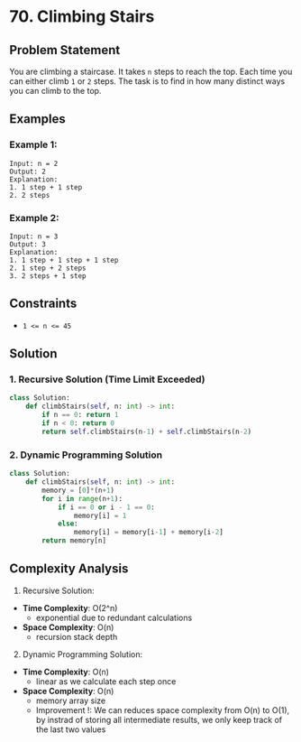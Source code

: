 # 70. Climbing Stairs

## Problem Statement

You are climbing a staircase. It takes `n` steps to reach the top. Each time you can either climb `1` or `2` steps. The task is to find in how many distinct ways you can climb to the top.

## Examples

### Example 1:
```
Input: n = 2
Output: 2
Explanation: 
1. 1 step + 1 step
2. 2 steps
```

### Example 2:
```
Input: n = 3
Output: 3
Explanation: 
1. 1 step + 1 step + 1 step
2. 1 step + 2 steps
3. 2 steps + 1 step
```

## Constraints
* `1 <= n <= 45`

## Solution

### 1. Recursive Solution (Time Limit Exceeded)
```python
class Solution:
    def climbStairs(self, n: int) -> int:
        if n == 0: return 1
        if n < 0: return 0
        return self.climbStairs(n-1) + self.climbStairs(n-2)
```

### 2. Dynamic Programming Solution
```python
class Solution:
    def climbStairs(self, n: int) -> int:
        memory = [0]*(n+1)
        for i in range(n+1):
            if i == 0 or i - 1 == 0: 
                memory[i] = 1
            else:
                memory[i] = memory[i-1] + memory[i-2]
        return memory[n]
```

## Complexity Analysis

1. Recursive Solution:
- **Time Complexity**: O(2^n)
  - exponential due to redundant calculations
- **Space Complexity**: O(n)
  - recursion stack depth

2. Dynamic Programming Solution:
- **Time Complexity**: O(n)
  - linear as we calculate each step once
- **Space Complexity**: O(n)
  - memory array size
  - Improvement !: We can reduces space complexity from O(n) to O(1), by instrad of storing all intermediate results, we only keep track of the last two values
